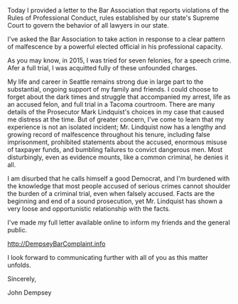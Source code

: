 Today I provided a letter to the Bar 
Association that reports violations of the 
Rules of Professional Conduct, rules 
established by our state's Supreme Court to 
govern the behavior of all lawyers in our 
state.

I've asked the Bar Association to take action 
in response to a clear pattern of malfescence 
by a powerful elected official in his 
professional capacity.

As you may know, in 2015, I was tried for seven 
felonies, for a speech crime. Afer a full 
trial, I was acquitted fully of these unfounded 
charges.

My life and career in Seattle remains strong 
due in large part to the substantial, ongoing 
support of my family and friends. 
I could choose to forget about the dark times 
and struggle that accompanied my arrest, life 
as an accused felon, and full trial in a Tacoma 
courtroom. There are many details of the 
Prosecutor Mark Lindquist's choices in my case that caused me 
distress at the time. But of greater concern, 
I've come to learn that my experience is not an 
isolated incident; Mr. Lindquist now has a 
lengthy and growing record of malfescence 
throughout his tenure, including false 
imprisonment, prohibited statements about the 
accused, enormous misuse of taxpayer funds, and 
bumbling failures to convict dangerous men. 
Most disturbingly, even as evidence mounts, 
like a common criminal, he denies it all.

I am disurbed that he calls himself a good 
Democrat, and I'm burdened with the knowledge 
that most people accused of serious crimes 
cannot shoulder the burden of a criminal trial, 
even when falsely accused. Facts are the 
beginning and end of a sound prosecution, yet 
Mr. Lindquist has shown a very loose and 
opportunistic relationship with the facts.

I've made my full letter available online
to inform my friends and the general public.

http://DempseyBarComplaint.info

I look forward to communicating further with all 
of you as this matter unfolds.

Sincerely,

John Dempsey

